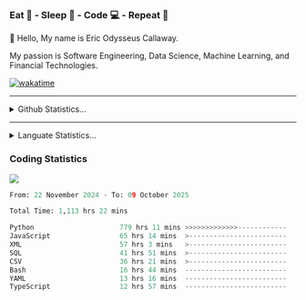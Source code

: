 <h3>Eat 🍴 - Sleep 🛌 - Code 💻 - Repeat 🔁</h3>

👋 Hello, My name is Eric Odysseus Callaway.

My passion is Software Engineering, Data Science, Machine Learning, and Financial Technologies.

[![wakatime](https://wakatime.com/badge/user/6717695f-6a13-47e3-aa16-c813e12c0985.svg)](https://wakatime.com/@6717695f-6a13-47e3-aa16-c813e12c0985)
<hr>
<details>
  <summary>
    Github Statistics...
  </summary>
    <p align="center">
      <img src="https://github-readme-stats.vercel.app/api?username=EricCallaway&show_icons=true"/>
    </p>
</details>
</hr>

<hr>
<details>
  <summary>
    Languate Statistics...
  </summary>
    <p align="center">
      <img src="https://wakatime.com/share/@Odysseus/6fc7c863-6fba-4e57-a6af-ed1f2fa8d560.svg"/>
    </p>
</details>
</hr>


<h3>Coding Statistics</h3>
<img src="https://wakatime.com/share/@Odysseus/5e02c832-9cc5-49a3-8f4c-bd2647d78fca.svg"/>
<!--START_SECTION:waka-->

```python
From: 22 November 2024 - To: 09 October 2025

Total Time: 1,113 hrs 22 mins

Python                     779 hrs 11 mins >>>>>>>>>>>>>------------   51.10 %
JavaScript                 65 hrs 14 mins  >------------------------   04.28 %
XML                        57 hrs 3 mins   >------------------------   03.74 %
SQL                        41 hrs 51 mins  >------------------------   02.75 %
CSV                        36 hrs 21 mins  >------------------------   02.38 %
Bash                       16 hrs 44 mins  -------------------------   01.10 %
YAML                       13 hrs 16 mins  -------------------------   00.87 %
TypeScript                 12 hrs 57 mins  -------------------------   00.85 %
```

<!--END_SECTION:waka-->
